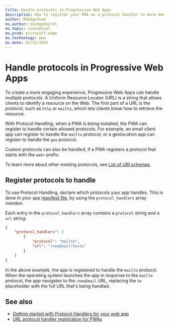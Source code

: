 ```yaml
---
title: Handle protocols in Progressive Web Apps
description: How to register your PWA as a protocol handler to more deeply integrate it in the operating system with other applications.
author: MSEdgeTeam
ms.author: msedgedevrel
ms.topic: conceptual
ms.prod: microsoft-edge
ms.technology: pwa
ms.date: 01/12/2022
---
```

# Handle protocols in Progressive Web Apps

To create a more engaging experience, Progressive Web Apps can handle multiple protocols.  A Uniform Resource Locator (URL) is a string that allows clients to identify a resource on the Web. The first part of a URL is the _protocol_, such as `http` or `mailto`, which lets clients know how to retrieve the resource.

With Protocol Handling, when a PWA is being installed, the PWA can register to handle certain allowed protocols.  For example, an email client app can register to handle the `mailto` protocol, or a geolocation app can register to handle the `geo` protocol.

Custom protocols can also be handled, if a PWA registers a protocol that starts with the `web+` prefix.

To learn more about other existing protocols, see [List of URI schemes](https://en.wikipedia.org/wiki/List_of_URI_schemes).


<!-- ====================================================================== -->
## Register protocols to handle

To use Protocol Handling, declare which protocols your app handles. This is done in your app [manifest file](web-app-manifests.md), by using the `protocol_handlers` array member.

Each entry in the `protocol_handlers` array contains a `protocol` string and a `url` string:

```json
{
    "protocol_handlers": [
        {
            "protocol": "mailto",
            "url": "/newEmail?to=%s"
        }
    ]
}
```

In the above example, the app is registered to handle the `mailto` protocol.  When the operating system launches the app in response to the `mailto` protocol, the app navigates to the `/newEmail` URL, replacing the `%s` placeholder with the full URL that's being handled.


<!-- ====================================================================== -->
## See also

*  [Getting started with Protocol Handlers for your web app](https://blogs.windows.com/msedgedev/2022/01/20/getting-started-url-protocol-handlers-microsoft-edge/)
*  [URL protocol handler registration for PWAs](https://web.dev/url-protocol-handler/)
